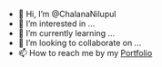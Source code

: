 - 👋 Hi, I’m @ChalanaNilupul
- 👀 I’m interested in ...
- 🌱 I’m currently learning ...
- 💞️ I’m looking to collaborate on ...
- 📫 How to reach me by my [Portfolio](https://wonderful-buttercream-cb9923.netlify.app/)

<!---
ChalanaNilupul/ChalanaNilupul is a ✨ special ✨ repository because its `README.md` (this file) appears on your GitHub profile.
You can click the Preview link to take a look at your changes.
--->
